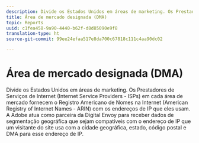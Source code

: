 ```yaml
---
description: Divide os Estados Unidos em áreas de marketing. Os Prestadores de Serviços de Internet (Internet Service Providers - ISPs) em cada área de mercado fornecem o Registro Americano de Nomes na Internet (American Registry of Internet Names - ARIN) com os endereços de IP que eles usam. A Adobe atua como parceira da Digital Envoy para receber dados de segmentação geográfica que sejam compatíveis com o endereço de IP que um visitante do site usa com a cidade geográfica, estado, código postal e DMA para esse endereço de IP.
title: Área de mercado designada (DMA)
topic: Reports
uuid: c1fea458-9a90-4440-b62f-d8d85090e9f8
translation-type: ht
source-git-commit: 99ee24efaa517e8da700c67818c111c4aa90dc02

---
```



# Área de mercado designada (DMA)

Divide os Estados Unidos em áreas de marketing. Os Prestadores de Serviços de Internet (Internet Service Providers - ISPs) em cada área de mercado fornecem o Registro Americano de Nomes na Internet (American Registry of Internet Names - ARIN) com os endereços de IP que eles usam. A Adobe atua como parceira da Digital Envoy para receber dados de segmentação geográfica que sejam compatíveis com o endereço de IP que um visitante do site usa com a cidade geográfica, estado, código postal e DMA para esse endereço de IP.


